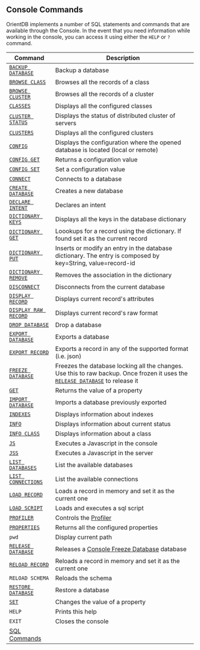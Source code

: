 
## Console Commands

OrientDB implements a number of SQL statements and commands that are available through the Console. In the event that you need information while working in the console, you can access it using either the `HELP` or `?` command.


|Command|Description|
|-------|-----------|
|[`BACKUP DATABASE`](Console-Command-Backup.md)|Backup a database|
|[`BROWSE CLASS`](Console-Command-Browse-Class.md)|Browses all the records of a class|
|[`BROWSE CLUSTER`](Console-Command-Browse-Cluster.md)|Browses all the records of a cluster|
|[`CLASSES`](Console-Command-Classes.md)|Displays all the configured classes|
|[`CLUSTER STATUS`](Console-Command-Cluster-Status.md)|Displays the status of distributed cluster of servers|
|[`CLUSTERS`](Console-Command-Clusters.md)|Displays all the configured clusters|
|[`CONFIG`](Console-Command-Config.md)|Displays the configuration where the opened database is located (local or remote)|
|[`CONFIG GET`](Console-Command-Config-Get.md)|Returns a configuration value|
|[`CONFIG SET`](Console-Command-Config-Set.md)|Set a configuration value|
|[`CONNECT`](Console-Command-Connect.md)|Connects to a database|
|[`CREATE DATABASE`](Console-Command-Create-Database.md)|Creates a new database|
|[`DECLARE INTENT`](Console-Command-Declare-Intent.md)|Declares an intent|
|[`DICTIONARY KEYS`](Console-Command-Dictionary-Keys.md)|Displays all the keys in the database dictionary|
|[`DICTIONARY GET`](Console-Command-Dictionary-Get.md)|Loookups for a record using the dictionary. If found set it as the current record|
|[`DICTIONARY PUT`](Console-Command-Dictionary-Put.md)|Inserts or modify an entry in the database dictionary. The entry is composed by key=String, value=record-id|
|[`DICTIONARY REMOVE`](Console-Command-Dictionary-Remove.md)|Removes the association in the dictionary|
|[`DISCONNECT`](Console-Command-Disconnect.md)|Disconnects from the current database|
|[`DISPLAY RECORD`](Console-Command-Display-Record.md)|Displays current record's attributes|
|[`DISPLAY RAW RECORD`](Console-Command-Display-Raw-Record.md)|Displays current record's raw format|
|[`DROP DATABASE`](Console-Command-Drop-Database.md)|Drop a database|
|[`EXPORT DATABASE`](Console-Command-Export.md)|Exports a database|
|[`EXPORT RECORD`](Console-Command-Export-Record.md)|Exports a record in any of the supported format (i.e. json)|
|[`FREEZE DATABASE`](Console-Command-Freeze-Db.md)|Freezes the database locking all the changes. Use this to raw backup. Once frozen it uses the [`RELEASE DATABASE`](Console-Command-Release-Db.md) to release it|
|[`GET`](Console-Command-Get.md)|Returns the value of a property|
|[`IMPORT DATABASE`](Console-Command-Import.md)|Imports a database previously exported|
|[`INDEXES`](Console-Command-Indexes.md)|Displays information about indexes|
|[`INFO`](Console-Command-Info.md)|Displays information about current status|
|[`INFO CLASS`](Console-Command-Info-Class.md)|Displays information about a class|
|[`JS`](../js/Javascript-Command.md#via-console)|Executes a Javascript in the console|
|[`JSS`](../js/Javascript-Command.md#via-console)|Executes a Javascript in the server|
|[`LIST DATABASES`](Console-Command-List-Databases.md)|List the available databases|
|[`LIST CONNECTIONS`](Console-Command-List-Connections.md)|List the available connections|
|[`LOAD RECORD`](Console-Command-Load-Record.md)|Loads a record in memory and set it as the current one|
|[`LOAD SCRIPT`](Console-Command-Load-Script.md)|Loads and executes a sql script|
|[`PROFILER`](Console-Command-Profiler.md)|Controls the [Profiler](../tuning/Profiler.md)|
|[`PROPERTIES`](Console-Command-Properties.md)|Returns all the configured properties|
|`pwd`|Display current path|
|[`RELEASE DATABASE`](Console-Command-Release-Db.md)|Releases a [Console Freeze Database](Console-Command-Freeze-Db.md) database|
|[`RELOAD RECORD`](Console-Command-Reload-Record.md)|Reloads a record in memory and set it as the current one|
|`RELOAD SCHEMA`|Reloads the schema|
|[`RESTORE DATABASE`](Console-Command-Restore.md)|Restore a database|
|[`SET`](Console-Command-Set.md)|Changes the value of a property|
|`HELP`|Prints this help|
|`EXIT`|Closes the console|
|[SQL Commands](../sql/SQL-Commands.md)|

